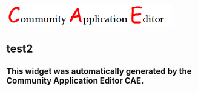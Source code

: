 ![CAE](https://github.com/testcae/application-appTest/blob/gh-pages/frontendComponent-test2/img/logo.png)  

test2
===================


This widget was automatically generated by the Community Application Editor CAE.  
---------------
